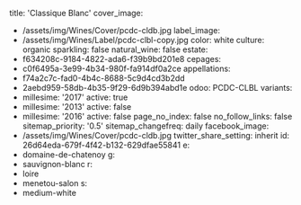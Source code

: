 title: 'Classique Blanc'
cover_image:
  - /assets/img/Wines/Cover/pcdc-cldb.jpg
label_image:
  - /assets/img/Wines/Label/pcdc-clbl-copy.jpg
color: white
culture: organic
sparkling: false
natural_wine: false
estate:
  - f634208c-9184-4822-ada6-f39b9bd201e8
cepages:
  - c0f6495a-3e99-4b34-980f-fa914df0a2ce
appellations:
  - f74a2c7c-fad0-4b4c-8688-5c9d4cd3b2dd
  - 2aebd959-58db-4b35-9f29-6d9b394abd1e
odoo: PCDC-CLBL
variants:
  -
    millesime: '2017'
    active: true
  -
    millesime: '2013'
    active: false
  -
    millesime: '2016'
    active: false
page_no_index: false
no_follow_links: false
sitemap_priority: '0.5'
sitemap_changefreq: daily
facebook_image:
  - /assets/img/Wines/Cover/pcdc-cldb.jpg
twitter_share_setting: inherit
id: 26d64eda-679f-4f42-b132-629dfae55841
e:
  - domaine-de-chatenoy
g:
  - sauvignon-blanc
r:
  - loire
  - menetou-salon
s:
  - medium-white

